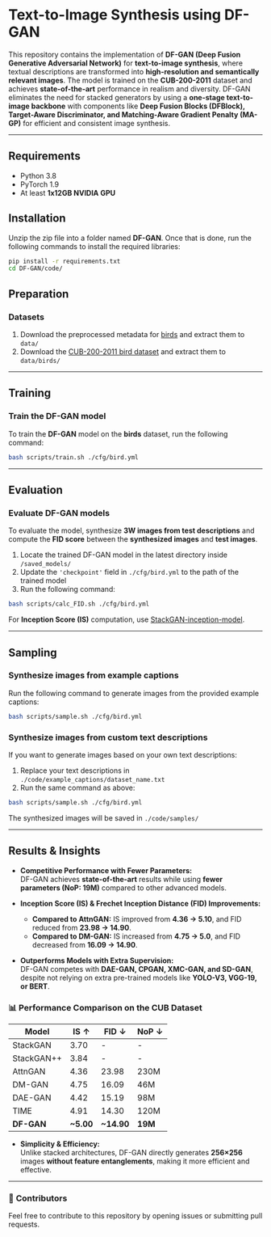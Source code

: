 # Text-to-Image Synthesis using DF-GAN

This repository contains the implementation of **DF-GAN (Deep Fusion Generative Adversarial Network)** for **text-to-image synthesis**, where textual descriptions are transformed into **high-resolution and semantically relevant images**. The model is trained on the **CUB-200-2011** dataset and achieves **state-of-the-art** performance in realism and diversity. DF-GAN eliminates the need for stacked generators by using a **one-stage text-to-image backbone** with components like **Deep Fusion Blocks (DFBlock), Target-Aware Discriminator, and Matching-Aware Gradient Penalty (MA-GP)** for efficient and consistent image synthesis.

---

## Requirements
- Python 3.8
- PyTorch 1.9
- At least **1x12GB NVIDIA GPU**

## Installation
Unzip the zip file into a folder named **DF-GAN**. Once that is done, run the following commands to install the required libraries:
```bash
pip install -r requirements.txt
cd DF-GAN/code/
```

## Preparation

### Datasets
1. Download the preprocessed metadata for [birds](https://drive.google.com/file/d/1I6ybkR7L64K8hZOraEZDuHh0cCJw5OUj/view?usp=sharing) and extract them to `data/`
2. Download the [CUB-200-2011 bird dataset](http://www.vision.caltech.edu/visipedia/CUB-200-2011.html) and extract them to `data/birds/`

---

## Training

### Train the DF-GAN model
To train the **DF-GAN** model on the **birds** dataset, run the following command:
```bash
bash scripts/train.sh ./cfg/bird.yml
```

---

## Evaluation

### Evaluate DF-GAN models
To evaluate the model, synthesize **3W images from test descriptions** and compute the **FID score** between the **synthesized images** and **test images**. 

1. Locate the trained DF-GAN model in the latest directory inside `/saved_models/`
2. Update the `'checkpoint'` field in `./cfg/bird.yml` to the path of the trained model
3. Run the following command:
```bash
bash scripts/calc_FID.sh ./cfg/bird.yml
```
For **Inception Score (IS)** computation, use [StackGAN-inception-model](https://github.com/hanzhanggit/StackGAN-inception-model).

---

## Sampling

### Synthesize images from example captions
Run the following command to generate images from the provided example captions:
```bash
bash scripts/sample.sh ./cfg/bird.yml
```

### Synthesize images from custom text descriptions
If you want to generate images based on your own text descriptions:
1. Replace your text descriptions in `./code/example_captions/dataset_name.txt`
2. Run the same command as above:
```bash
bash scripts/sample.sh ./cfg/bird.yml
```
The synthesized images will be saved in `./code/samples/`

---

## Results & Insights

- **Competitive Performance with Fewer Parameters:**  
  DF-GAN achieves **state-of-the-art** results while using **fewer parameters (NoP: 19M)** compared to other advanced models.  

- **Inception Score (IS) & Frechet Inception Distance (FID) Improvements:**  
  - **Compared to AttnGAN:** IS improved from **4.36 → 5.10**, and FID reduced from **23.98 → 14.90**.  
  - **Compared to DM-GAN:** IS increased from **4.75 → 5.0**, and FID decreased from **16.09 → 14.90**.  

- **Outperforms Models with Extra Supervision:**  
  DF-GAN competes with **DAE-GAN, CPGAN, XMC-GAN, and SD-GAN**, despite not relying on extra pre-trained models like **YOLO-V3, VGG-19, or BERT**.  

### 📊 **Performance Comparison on the CUB Dataset**
| Model        | IS ↑  | FID ↓  | NoP ↓  |
|-------------|------|------|------|
| StackGAN    | 3.70  | -    | -    |
| StackGAN++  | 3.84  | -    | -    |
| AttnGAN     | 4.36  | 23.98 | 230M  |
| DM-GAN      | 4.75  | 16.09 | 46M   |
| DAE-GAN     | 4.42  | 15.19 | 98M   |
| TIME        | 4.91  | 14.30 | 120M  |
| **DF-GAN**  | **~5.00**  | **~14.90**  | **19M**  |

- **Simplicity & Efficiency:**  
  Unlike stacked architectures, DF-GAN directly generates **256×256** images **without feature entanglements**, making it more efficient and effective.

---

### 📌 **Contributors**
Feel free to contribute to this repository by opening issues or submitting pull requests.
